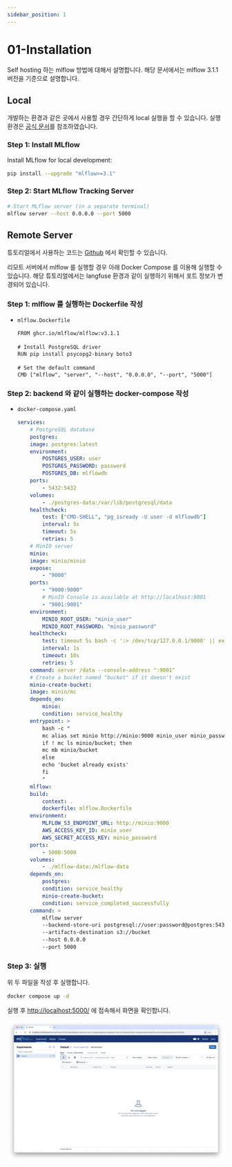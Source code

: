 ```yaml
---
sidebar_position: 1
---
```


# 01-Installation

Self hosting 하는 mlflow 방법에 대해서 설명합니다. 해당 문서에서는 mlflow 3.1.1 버전을 기준으로 설명합니다.

## Local

개발하는 환경과 같은 곳에서 사용할 경우 간단하게 local 실행을 할 수 있습니다.
실행 환경은 [공식 문서](https://mlflow.org/docs/latest/genai/getting-started/connect-environment/#setup-instructions)를 참조하였습니다.

### Step 1: Install MLflow
Install MLflow for local development:
```bash
pip install --upgrade "mlflow>=3.1"
```

### Step 2: Start MLflow Tracking Server
```bash
# Start MLflow server (in a separate terminal)
mlflow server --host 0.0.0.0 --port 5000
```

## Remote Server

튜토리얼에서 사용하는 코드는
[Github](https://github.com/Aiden-Jeon/llm-monitoring/tree/main/docker/mlflow-server)
에서 확인할 수 있습니다.

리모트 서버에서 mlflow 를 실행할 경우 아래 Docker Compose 를 이용해 실행할 수 있습니다.
해당 튜토리얼에서는 langfuse 환경과 같이 실행하기 위해서 포트 정보가 변경되어 있습니다.

### Step 1: mlflow 를 실행하는 Dockerfile 작성
- `mlflow.Dockerfile`
    ```docker
    FROM ghcr.io/mlflow/mlflow:v3.1.1

    # Install PostgreSQL driver
    RUN pip install psycopg2-binary boto3

    # Set the default command
    CMD ["mlflow", "server", "--host", "0.0.0.0", "--port", "5000"] 

    ```

### Step 2: backend 와 같이 실행하는 docker-compose 작성
- `docker-compose.yaml`
    ```yaml
    services:
        # PostgreSQL database
        postgres:
        image: postgres:latest
        environment:
            POSTGRES_USER: user
            POSTGRES_PASSWORD: password
            POSTGRES_DB: mlflowdb
        ports:
            - 5432:5432
        volumes:
            - ./postgres-data:/var/lib/postgresql/data
        healthcheck:
            test: ["CMD-SHELL", "pg_isready -U user -d mlflowdb"]
            interval: 5s
            timeout: 5s
            retries: 5
        # MinIO server
        minio:
        image: minio/minio
        expose:
            - "9000"
        ports:
            - "9000:9000"
            # MinIO Console is available at http://localhost:9001
            - "9001:9001"
        environment:
            MINIO_ROOT_USER: "minio_user"
            MINIO_ROOT_PASSWORD: "minio_password"
        healthcheck:
            test: timeout 5s bash -c ':> /dev/tcp/127.0.0.1/9000' || exit 1
            interval: 1s
            timeout: 10s
            retries: 5
        command: server /data --console-address ":9001"
        # Create a bucket named "bucket" if it doesn't exist
        minio-create-bucket:
        image: minio/mc
        depends_on:
            minio:
            condition: service_healthy
        entrypoint: >
            bash -c "
            mc alias set minio http://minio:9000 minio_user minio_password &&
            if ! mc ls minio/bucket; then
            mc mb minio/bucket
            else
            echo 'bucket already exists'
            fi
            "
        mlflow:
        build:
            context: .
            dockerfile: mlflow.Dockerfile
        environment:
            MLFLOW_S3_ENDPOINT_URL: http://minio:9000
            AWS_ACCESS_KEY_ID: minio_user
            AWS_SECRET_ACCESS_KEY: minio_password
        ports:
            - 5000:5000
        volumes:
            - ./mlflow-data:/mlflow-data
        depends_on:
            postgres:
            condition: service_healthy
            minio-create-bucket:
            condition: service_completed_successfully
        command: >
            mlflow server
            --backend-store-uri postgresql://user:password@postgres:5432/mlflowdb
            --artifacts-destination s3://bucket
            --host 0.0.0.0
            --port 5000
    ```

### Step 3: 실행

위 두 파일을 작성 후 실행합니다.
```bash
docker compose up -d
```

실행 후 [http://localhost:5000/](http://localhost:5000/) 에 접속해서 화면을 확인합니다.

![img](./self_hosting_mlflow_0.png)
